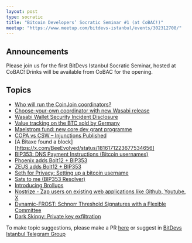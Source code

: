 ```yaml
---
layout: post
type: socratic
title: "Bitcoin Developers’ Socratic Seminar #1 (at CoBAC!)"
meetup: "https://www.meetup.com/bitdevs-istanbul/events/302312708/"
---
```


## Announcements
Please join us for the first BitDevs Istanbul Socratic Seminar, hosted at CoBAC! Drinks will be available from CoBAC for the opening. 

## Topics

- [Who will run the CoinJoin coordinators?](https://delvingbitcoin.org/t/who-will-run-the-coinjoin-coordinators)
- [Choose-your-own coordinator with new Wasabi release](https://x.com/wasabiwallet/status/1796988769523867735)
- [Wasabi Wallet Security Incident Disclosure](https://github.com/WalletWasabi/WalletWasabi/discussions/13249)
- [Value tracking on the BTC sold by Germany](https://notmadeingermany.com/)
- [Maelstrom fund: new core dev grant programme](https://x.com/CryptoHayes/status/1813474055879635288)
- [COPA vs CSW – Injunctions Published](https://www.bailii.org/ew/cases/EWHC/Ch/2024/1809.html)
- [A Bitaxe found a block][https://x.com/BeeEvolved/status/1816171223677534656]
- [BIP353: DNS Payment Instructions (Bitcoin usernames)](https://github.com/bitcoin/bips/blob/master/bip-0353.mediawiki)
- [Phoenix adds Bolt12 + BIP353](https://github.com/ACINQ/phoenix/releases/tag/android-v2.3.3)
- [ZEUS adds Bolt12 + BIP353](https://blog.zeusln.com/zeus-v0-8-5-and-v0-9-0-beta/)
- [Seth for Privacy: Setting up a bitcoin username](https://sethforprivacy.com/guides/setting-up-a-bitcoin-username/)
- [Sats to me (BIP353 Resolver)](https://satsto.me/)
- [Introducing Brollups](https://brqgoo.medium.com/introducing-brollups-18ec4081f6e7)
- [Nostrize - Zap users on existing web applications like Github, Youtube, X](https://github.com/nostrize/extension)
- [Dynamic-FROST: Schnorr Threshold Signatures with a Flexible Committee](https://eprint.iacr.org/2024/896)
- [Dark Skippy: Private key exfiltration](https://darkskippy.com/)

To make topic suggestions, please make a PR [here](https://github.com/pretyflaco/bitdevsistanbul.github.io/blob/master/_posts/2024-08-17-bitcoin-developers%E2%80%99-socratic-seminar-001.md) or suggest in [BitDevs Istanbul Telegram Group](https://t.me/+o6DUM5pWV984OTQ6)